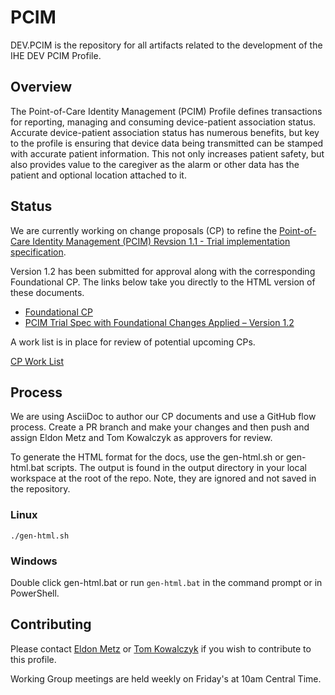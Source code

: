 # PCIM

DEV.PCIM is the repository for all artifacts related to the development of the IHE DEV PCIM Profile.

## Overview

The Point-of-Care Identity Management (PCIM) Profile defines transactions for reporting, managing and consuming device-patient association status. Accurate device-patient association status has numerous benefits, but key to the profile is ensuring that device data being transmitted can be stamped with accurate patient information. This not only increases patient safety, but also provides value to the caregiver as the alarm or other data has the patient and optional location attached to it. 

## Status

We are currently working on change proposals (CP) to refine the [Point-of-Care Identity Management (PCIM) Revsion 1.1 - Trial implementation specification](https://www.ihe.net/uploadedFiles/Documents/PCD/IHE_PCD_Suppl_PCIM.pdf).

Version 1.2 has been submitted for approval along with the corresponding Foundational CP. The links below take you directly to the HTML version of these documents. 

* [Foundational CP](https://htmlpreview.github.io/?https://github.com/IHE/DEV.PCIM/blob/master/CPs/for_approval/cp_nn1.html)
* [PCIM Trial Spec with Foundational Changes Applied – Version 1.2](https://htmlpreview.github.io/?https://github.com/IHE/DEV.PCIM/blob/master/CPs/for_approval/IHE_DEV_Suppl_PCIM_Foundational%20CP%20applied.html)

A work list is in place for review of potential upcoming CPs.

[CP Work List](https://github.com/IHE/DEV.PCIM/blob/master/CPs/index.adoc)

## Process

We are using AsciiDoc to author our CP documents and use a GitHub flow process. Create a PR branch and make your changes and then push and assign Eldon Metz and Tom Kowalczyk as approvers for review. 

To generate the HTML format for the docs, use the gen-html.sh or gen-html.bat scripts. The output is found in the output directory in your local workspace at the root of the repo. Note, they are ignored and not saved in the repository.

### Linux

```./gen-html.sh```

### Windows

Double click gen-html.bat or run ```gen-html.bat``` in the command prompt or in PowerShell.

## Contributing

Please contact [Eldon Metz](mailto:emetz@innovisionmedical.com)  or [Tom Kowalczyk](mailto:Tom.Kowalczyk@BBraunUSA.com) if you wish to contribute to this profile.

Working Group meetings are held weekly on Friday's at 10am Central Time.
